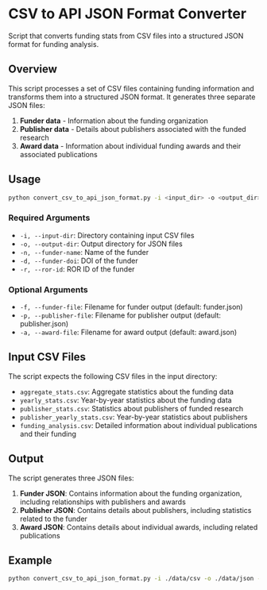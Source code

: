 # CSV to API JSON Format Converter

Script that converts funding stats from CSV files into a structured JSON format for funding analysis.

## Overview

This script processes a set of CSV files containing funding information and transforms them into a structured JSON format. It generates three separate JSON files:

1. **Funder data** - Information about the funding organization
2. **Publisher data** - Details about publishers associated with the funded research
3. **Award data** - Information about individual funding awards and their associated publications

## Usage

```bash
python convert_csv_to_api_json_format.py -i <input_dir> -o <output_dir> -n <funder_name> -d <funder_doi> -r <ror_id> [-f <funder_file>] [-p <publisher_file>] [-a <award_file>]
```

### Required Arguments

- `-i, --input-dir`: Directory containing input CSV files
- `-o, --output-dir`: Output directory for JSON files
- `-n, --funder-name`: Name of the funder
- `-d, --funder-doi`: DOI of the funder
- `-r, --ror-id`: ROR ID of the funder

### Optional Arguments

- `-f, --funder-file`: Filename for funder output (default: funder.json)
- `-p, --publisher-file`: Filename for publisher output (default: publisher.json)
- `-a, --award-file`: Filename for award output (default: award.json)

## Input CSV Files

The script expects the following CSV files in the input directory:

- `aggregate_stats.csv`: Aggregate statistics about the funding data
- `yearly_stats.csv`: Year-by-year statistics about the funding data
- `publisher_stats.csv`: Statistics about publishers of funded research
- `publisher_yearly_stats.csv`: Year-by-year statistics about publishers
- `funding_analysis.csv`: Detailed information about individual publications and their funding

## Output

The script generates three JSON files:

1. **Funder JSON**: Contains information about the funding organization, including relationships with publishers and awards
2. **Publisher JSON**: Contains details about publishers, including statistics related to the funder
3. **Award JSON**: Contains details about individual awards, including related publications

## Example

```bash
python convert_csv_to_api_json_format.py -i ./data/csv -o ./data/json -n "National Science Foundation" -d "10.13039/100000001" -r "https://ror.org/01bj3aw27"
```
